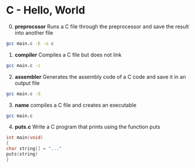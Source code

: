 # C - Hello, World

0. **preprocssor** 
Runs a C file through the preprocessor and save the result into another file
```bash
gcc main.c -E -o c
```
1. **compiler**
Compiles a C file but does not link
```bash
gcc main.c -c
```
2. **assembler**
Generates the assembly code of a C code and save it in an output file
```bash
gcc main.c -S
```
3. **name**
compiles a C file and creates an executable
```bash
gcc main.c
```
4. **puts.c**
Write a C program that prints using the function puts
```c
int main(void)
{
char string[] = "..."
puts(string)
}
```

